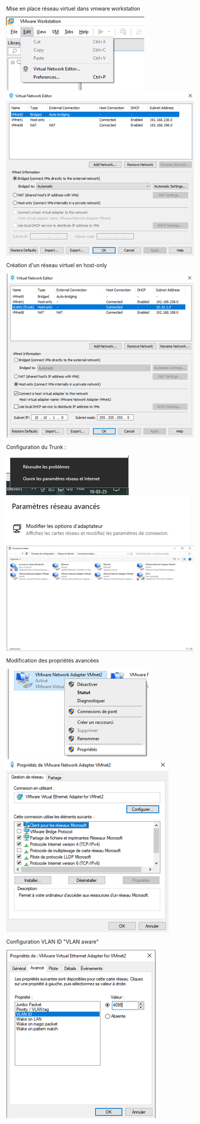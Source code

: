 Mise en place réseau virtuel dans vmware workstation

<img src="https://github.com/kota-shen/Knowledges/blob/main/Network/Images/virtual%20network%20editor.png">

<img src="https://github.com/kota-shen/Knowledges/blob/main/Network/Images/virtual%20network%20editor2.png">

Création d'un réseau virtuel en host-only

<img src="https://github.com/kota-shen/Knowledges/blob/main/Network/Images/virtual%20network%20editor3.png">


Configuration du Trunk :

<img src="https://github.com/kota-shen/Knowledges/blob/main/Network/Images/trunk.png">

<img src="https://github.com/kota-shen/Knowledges/blob/main/Network/Images/trunk2.png">

<img src="https://github.com/kota-shen/Knowledges/blob/main/Network/Images/trunk3.png">

Modification des propriétés avancées 

<img src="https://github.com/kota-shen/Knowledges/blob/main/Network/Images/trunk4.png">

<img src="https://github.com/kota-shen/Knowledges/blob/main/Network/Images/trunk5.png">

Configuration VLAN ID "VLAN aware"

<img src="https://github.com/kota-shen/Knowledges/blob/main/Network/Images/trunk6.png">

